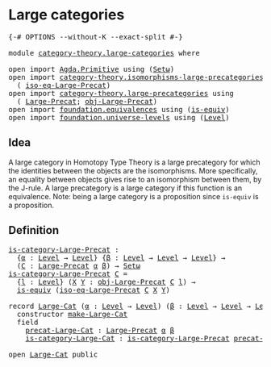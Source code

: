 # Large categories

<pre class="Agda"><a id="29" class="Symbol">{-#</a> <a id="33" class="Keyword">OPTIONS</a> <a id="41" class="Pragma">--without-K</a> <a id="53" class="Pragma">--exact-split</a> <a id="67" class="Symbol">#-}</a>

<a id="72" class="Keyword">module</a> <a id="79" href="category-theory.large-categories.html" class="Module">category-theory.large-categories</a> <a id="112" class="Keyword">where</a>

<a id="119" class="Keyword">open</a> <a id="124" class="Keyword">import</a> <a id="131" href="Agda.Primitive.html" class="Module">Agda.Primitive</a> <a id="146" class="Keyword">using</a> <a id="152" class="Symbol">(</a><a id="153" href="Agda.Primitive.html#381" class="Primitive">Setω</a><a id="157" class="Symbol">)</a>
<a id="159" class="Keyword">open</a> <a id="164" class="Keyword">import</a> <a id="171" href="category-theory.isomorphisms-large-precategories.html" class="Module">category-theory.isomorphisms-large-precategories</a> <a id="220" class="Keyword">using</a>
  <a id="228" class="Symbol">(</a> <a id="230" href="category-theory.isomorphisms-large-precategories.html#3817" class="Function">iso-eq-Large-Precat</a><a id="249" class="Symbol">)</a>
<a id="251" class="Keyword">open</a> <a id="256" class="Keyword">import</a> <a id="263" href="category-theory.large-precategories.html" class="Module">category-theory.large-precategories</a> <a id="299" class="Keyword">using</a>
  <a id="307" class="Symbol">(</a> <a id="309" href="category-theory.large-precategories.html#654" class="Record">Large-Precat</a><a id="321" class="Symbol">;</a> <a id="323" href="category-theory.large-precategories.html#772" class="Field">obj-Large-Precat</a><a id="339" class="Symbol">)</a>
<a id="341" class="Keyword">open</a> <a id="346" class="Keyword">import</a> <a id="353" href="foundation.equivalences.html" class="Module">foundation.equivalences</a> <a id="377" class="Keyword">using</a> <a id="383" class="Symbol">(</a><a id="384" href="foundation-core.equivalences.html#1542" class="Function">is-equiv</a><a id="392" class="Symbol">)</a>
<a id="394" class="Keyword">open</a> <a id="399" class="Keyword">import</a> <a id="406" href="foundation.universe-levels.html" class="Module">foundation.universe-levels</a> <a id="433" class="Keyword">using</a> <a id="439" class="Symbol">(</a><a id="440" href="Agda.Primitive.html#597" class="Postulate">Level</a><a id="445" class="Symbol">)</a>
</pre>
## Idea

A large category in Homotopy Type Theory is a large precategory for which the identities between the objects are the isomorphisms. More specifically, an equality between objects gives rise to an isomorphism between them, by the J-rule. A large precategory is a large category if this function is an equivalence. Note: being a large category is a proposition since `is-equiv` is a proposition.

## Definition

<pre class="Agda"><a id="is-category-Large-Precat"></a><a id="878" href="category-theory.large-categories.html#878" class="Function">is-category-Large-Precat</a> <a id="903" class="Symbol">:</a>
  <a id="907" class="Symbol">{</a><a id="908" href="category-theory.large-categories.html#908" class="Bound">α</a> <a id="910" class="Symbol">:</a> <a id="912" href="Agda.Primitive.html#597" class="Postulate">Level</a> <a id="918" class="Symbol">→</a> <a id="920" href="Agda.Primitive.html#597" class="Postulate">Level</a><a id="925" class="Symbol">}</a> <a id="927" class="Symbol">{</a><a id="928" href="category-theory.large-categories.html#928" class="Bound">β</a> <a id="930" class="Symbol">:</a> <a id="932" href="Agda.Primitive.html#597" class="Postulate">Level</a> <a id="938" class="Symbol">→</a> <a id="940" href="Agda.Primitive.html#597" class="Postulate">Level</a> <a id="946" class="Symbol">→</a> <a id="948" href="Agda.Primitive.html#597" class="Postulate">Level</a><a id="953" class="Symbol">}</a> <a id="955" class="Symbol">→</a>
  <a id="959" class="Symbol">(</a><a id="960" href="category-theory.large-categories.html#960" class="Bound">C</a> <a id="962" class="Symbol">:</a> <a id="964" href="category-theory.large-precategories.html#654" class="Record">Large-Precat</a> <a id="977" href="category-theory.large-categories.html#908" class="Bound">α</a> <a id="979" href="category-theory.large-categories.html#928" class="Bound">β</a><a id="980" class="Symbol">)</a> <a id="982" class="Symbol">→</a> <a id="984" href="Agda.Primitive.html#381" class="Primitive">Setω</a>
<a id="989" href="category-theory.large-categories.html#878" class="Function">is-category-Large-Precat</a> <a id="1014" href="category-theory.large-categories.html#1014" class="Bound">C</a> <a id="1016" class="Symbol">=</a>
  <a id="1020" class="Symbol">{</a><a id="1021" href="category-theory.large-categories.html#1021" class="Bound">l</a> <a id="1023" class="Symbol">:</a> <a id="1025" href="Agda.Primitive.html#597" class="Postulate">Level</a><a id="1030" class="Symbol">}</a> <a id="1032" class="Symbol">(</a><a id="1033" href="category-theory.large-categories.html#1033" class="Bound">X</a> <a id="1035" href="category-theory.large-categories.html#1035" class="Bound">Y</a> <a id="1037" class="Symbol">:</a> <a id="1039" href="category-theory.large-precategories.html#772" class="Field">obj-Large-Precat</a> <a id="1056" href="category-theory.large-categories.html#1014" class="Bound">C</a> <a id="1058" href="category-theory.large-categories.html#1021" class="Bound">l</a><a id="1059" class="Symbol">)</a> <a id="1061" class="Symbol">→</a>
  <a id="1065" href="foundation-core.equivalences.html#1542" class="Function">is-equiv</a> <a id="1074" class="Symbol">(</a><a id="1075" href="category-theory.isomorphisms-large-precategories.html#3817" class="Function">iso-eq-Large-Precat</a> <a id="1095" href="category-theory.large-categories.html#1014" class="Bound">C</a> <a id="1097" href="category-theory.large-categories.html#1033" class="Bound">X</a> <a id="1099" href="category-theory.large-categories.html#1035" class="Bound">Y</a><a id="1100" class="Symbol">)</a>

<a id="1103" class="Keyword">record</a> <a id="Large-Cat"></a><a id="1110" href="category-theory.large-categories.html#1110" class="Record">Large-Cat</a> <a id="1120" class="Symbol">(</a><a id="1121" href="category-theory.large-categories.html#1121" class="Bound">α</a> <a id="1123" class="Symbol">:</a> <a id="1125" href="Agda.Primitive.html#597" class="Postulate">Level</a> <a id="1131" class="Symbol">→</a> <a id="1133" href="Agda.Primitive.html#597" class="Postulate">Level</a><a id="1138" class="Symbol">)</a> <a id="1140" class="Symbol">(</a><a id="1141" href="category-theory.large-categories.html#1141" class="Bound">β</a> <a id="1143" class="Symbol">:</a> <a id="1145" href="Agda.Primitive.html#597" class="Postulate">Level</a> <a id="1151" class="Symbol">→</a> <a id="1153" href="Agda.Primitive.html#597" class="Postulate">Level</a> <a id="1159" class="Symbol">→</a> <a id="1161" href="Agda.Primitive.html#597" class="Postulate">Level</a><a id="1166" class="Symbol">)</a> <a id="1168" class="Symbol">:</a> <a id="1170" href="Agda.Primitive.html#381" class="Primitive">Setω</a> <a id="1175" class="Keyword">where</a>
  <a id="1183" class="Keyword">constructor</a> <a id="make-Large-Cat"></a><a id="1195" href="category-theory.large-categories.html#1195" class="InductiveConstructor">make-Large-Cat</a>
  <a id="1212" class="Keyword">field</a>
    <a id="Large-Cat.precat-Large-Cat"></a><a id="1222" href="category-theory.large-categories.html#1222" class="Field">precat-Large-Cat</a> <a id="1239" class="Symbol">:</a> <a id="1241" href="category-theory.large-precategories.html#654" class="Record">Large-Precat</a> <a id="1254" href="category-theory.large-categories.html#1121" class="Bound">α</a> <a id="1256" href="category-theory.large-categories.html#1141" class="Bound">β</a>
    <a id="Large-Cat.is-category-Large-Cat"></a><a id="1262" href="category-theory.large-categories.html#1262" class="Field">is-category-Large-Cat</a> <a id="1284" class="Symbol">:</a> <a id="1286" href="category-theory.large-categories.html#878" class="Function">is-category-Large-Precat</a> <a id="1311" href="category-theory.large-categories.html#1222" class="Field">precat-Large-Cat</a>

<a id="1329" class="Keyword">open</a> <a id="1334" href="category-theory.large-categories.html#1110" class="Module">Large-Cat</a> <a id="1344" class="Keyword">public</a>
</pre>